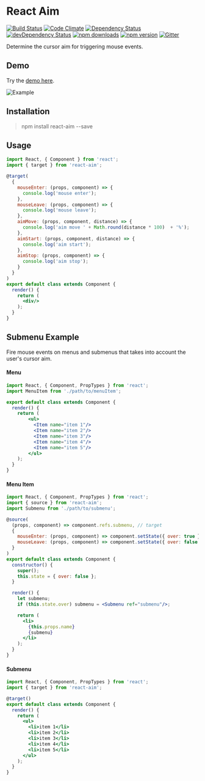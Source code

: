 # React Aim

[![Build Status](https://travis-ci.org/gabrielbull/react-aim.svg?branch=master)](https://travis-ci.org/gabrielbull/react-aim)
[![Code Climate](https://codeclimate.com/github/gabrielbull/react-aim/badges/gpa.svg)](https://codeclimate.com/github/gabrielbull/react-aim)
[![Dependency Status](https://david-dm.org/gabrielbull/react-aim.svg)](https://david-dm.org/gabrielbull/react-aim)
[![devDependency Status](https://david-dm.org/gabrielbull/react-aim/dev-status.svg)](https://david-dm.org/gabrielbull/react-aim#info=devDependencies)
[![npm downloads](http://img.shields.io/npm/dt/react-aim.svg)](https://www.npmjs.org/package/react-aim)
[![npm version](https://img.shields.io/npm/v/react-aim.svg)](https://www.npmjs.org/package/react-aim)
[![Gitter](https://badges.gitter.im/Join%20Chat.svg)](https://gitter.im/gabrielbull/react-aim?utm_source=badge&utm_medium=badge&utm_campaign=pr-badge)

Determine the cursor aim for triggering mouse events.

## Demo

Try the [demo here](http://gabrielbull.github.io/react-aim/).

![Example](https://rawgit.com/gabrielbull/react-aim/master/example.gif)

## Installation

> npm install react-aim --save

## Usage

```jsx
import React, { Component } from 'react';
import { target } from 'react-aim';

@target(
  {
    mouseEnter: (props, component) => {
      console.log('mouse enter');
    },
    mouseLeave: (props, component) => {
      console.log('mouse leave');
    },
    aimMove: (props, component, distance) => {
      console.log('aim move ' + Math.round(distance * 100)  + '%');
    },
    aimStart: (props, component, distance) => {
      console.log('aim start');
    },
    aimStop: (props, component) => {
      console.log('aim stop');
    }
  }
)
export default class extends Component {
  render() {
    return (
      <div/>
    );
  }
}
```

## Submenu Example

Fire mouse events on menus and submenus that takes into account the user's cursor aim.

#### Menu

```jsx
import React, { Component, PropTypes } from 'react';
import MenuItem from './path/to/menuItem';

export default class extends Component {
  render() {
    return (
        <ul>
          <Item name="item 1"/>
          <Item name="item 2"/>
          <Item name="item 3"/>
          <Item name="item 4"/>
          <Item name="item 5"/>
        </ul>
    );
  }
}
```

#### Menu Item

```jsx
import React, { Component, PropTypes } from 'react';
import { source } from 'react-aim';
import Submenu from './path/to/submenu';

@source(
  (props, component) => component.refs.submenu, // target
  {
    mouseEnter: (props, component) => component.setState({ over: true }),
    mouseLeave: (props, component) => component.setState({ over: false })
  }
)
export default class extends Component {
  constructor() {
    super();
    this.state = { over: false };
  }

  render() {
    let submenu;
    if (this.state.over) submenu = <Submenu ref="submenu"/>;

    return (
      <li>
        {this.props.name}
        {submenu}
      </li>
    );
  }
}
```

#### Submenu

```jsx
import React, { Component, PropTypes } from 'react';
import { target } from 'react-aim';

@target()
export default class extends Component {
  render() {
    return (
      <ul>
        <li>item 1</li>
        <li>item 2</li>
        <li>item 3</li>
        <li>item 4</li>
        <li>item 5</li>
      </ul>
    );
  }
}
```
